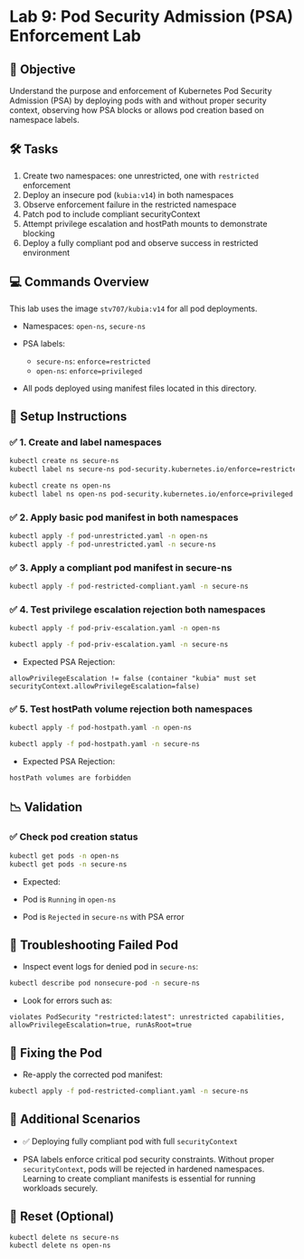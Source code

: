 # Lab 9: Pod Security Admission (PSA) Enforcement Lab

## 🌟 Objective

Understand the purpose and enforcement of Kubernetes Pod Security Admission (PSA) by deploying pods with and without proper security context, observing how PSA blocks or allows pod creation based on namespace labels.

## 🛠️ Tasks

1. Create two namespaces: one unrestricted, one with `restricted` enforcement
2. Deploy an insecure pod (`kubia:v14`) in both namespaces
3. Observe enforcement failure in the restricted namespace
4. Patch pod to include compliant securityContext
5. Attempt privilege escalation and hostPath mounts to demonstrate blocking
6. Deploy a fully compliant pod and observe success in restricted environment

## 💻 Commands Overview

This lab uses the image `stv707/kubia:v14` for all pod deployments.

* Namespaces: `open-ns`, `secure-ns`
* PSA labels:

  * `secure-ns`: `enforce=restricted`
  * `open-ns`: `enforce=privileged`

* All pods deployed using manifest files located in this directory.

## 🔧 Setup Instructions

### ✅ 1. Create and label namespaces

```bash
kubectl create ns secure-ns
kubectl label ns secure-ns pod-security.kubernetes.io/enforce=restricted
```

```sh 
kubectl create ns open-ns
kubectl label ns open-ns pod-security.kubernetes.io/enforce=privileged
```

### ✅ 2. Apply basic pod manifest in both namespaces

```bash
kubectl apply -f pod-unrestricted.yaml -n open-ns  
kubectl apply -f pod-unrestricted.yaml -n secure-ns  
```

### ✅ 3. Apply a compliant pod manifest in secure-ns

```bash
kubectl apply -f pod-restricted-compliant.yaml -n secure-ns 
```

### ✅ 4. Test privilege escalation rejection both namespaces

```bash
kubectl apply -f pod-priv-escalation.yaml -n open-ns  
```

```bash
kubectl apply -f pod-priv-escalation.yaml -n secure-ns  
```

* Expected PSA Rejection:

```
allowPrivilegeEscalation != false (container "kubia" must set securityContext.allowPrivilegeEscalation=false)
```

### ✅ 5. Test hostPath volume rejection both namespaces


```bash
kubectl apply -f pod-hostpath.yaml -n open-ns
```


```bash
kubectl apply -f pod-hostpath.yaml -n secure-ns  
```

* Expected PSA Rejection:

```
hostPath volumes are forbidden
```
## 📉 Validation

### ✅ Check pod creation status

```bash
kubectl get pods -n open-ns
kubectl get pods -n secure-ns
```

* Expected:

* Pod is `Running` in `open-ns`
* Pod is `Rejected` in `secure-ns` with PSA error

## 🤕 Troubleshooting Failed Pod

* Inspect event logs for denied pod in `secure-ns`:

```bash
kubectl describe pod nonsecure-pod -n secure-ns
```

* Look for errors such as:

```
violates PodSecurity "restricted:latest": unrestricted capabilities, allowPrivilegeEscalation=true, runAsRoot=true
```

## 🧪 Fixing the Pod

* Re-apply the corrected pod manifest:

```bash
kubectl apply -f pod-restricted-compliant.yaml -n secure-ns
```

## 🤖 Additional Scenarios 

* ✅ Deploying fully compliant pod with full `securityContext`

* PSA labels enforce critical pod security constraints. Without proper `securityContext`, pods will be rejected in hardened namespaces. Learning to create compliant manifests is essential for running workloads securely.


## 🧹 Reset (Optional)

```bash
kubectl delete ns secure-ns
kubectl delete ns open-ns
```
